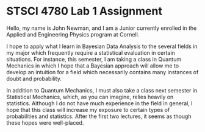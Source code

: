# STSCI 4780 Lab 1 Assignment

Hello, my name is John Newman, and I am a Junior currently enrolled in the Applied and Engineering Physics program at Cornell.

I hope to apply what I learn in Bayesian Data Analysis to the several fields in my major which frequently require a statistical evaluation in certain situations. For instance, this semester, I am taking a class in Quantum Mechanics in which I hope that a Bayesian approach will allow me to develop an intuition for a field which necessarily contains many instances of doubt and probability.

In addition to Quantum Mechanics, I must also take a class next semester in Statistical Mechanics, which, as you can imagine, relies heavily on statistics. Although I do not have much experience in the field in general, I hope that this class will increase my exposure to certain types of probabilities and statistics. After the first two lectures, it seems as though these hopes were well-placed.

